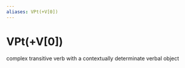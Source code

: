 ```yaml
---
aliases: VPt(+V[0])
---
```

# VPt(+V[0])

complex transitive verb with a contextually determinate verbal object
> 